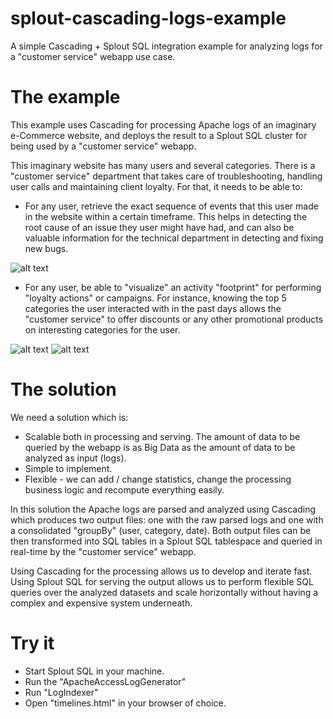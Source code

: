 splout-cascading-logs-example
=============================

A simple Cascading + Splout SQL integration example for analyzing logs for a "customer service" webapp use case.

The example
===========

This example uses Cascading for processing Apache logs of an imaginary e-Commerce website, and deploys the result to 
a Splout SQL cluster for being used by a "customer service" webapp.

This imaginary website has many users and several categories. There is a "customer service" department that takes care of troubleshooting, 
handling user calls and maintaining client loyalty. For that, it needs to be able to:

* For any user, retrieve the exact sequence of events that this user made in the website within a certain timeframe. 
This helps in detecting the root cause of an issue they user might have had, and can also be valuable information for the 
technical department in detecting and fixing new bugs.

![alt text](https://raw.github.com/pereferrera/splout-cascading-logs-example/master/raw-logs.png)

* For any user, be able to "visualize" an activity "footprint" for performing "loyalty actions" or campaigns. For instance, knowing the
top 5 categories the user interacted with in the past days allows the "customer service" to offer discounts or any other promotional
products on interesting categories for the user.   

![alt text](https://raw.github.com/pereferrera/splout-cascading-logs-example/master/pie-chart.png)
![alt text](https://raw.github.com/pereferrera/splout-cascading-logs-example/master/timeline.png)

The solution
============

We need a solution which is:

* Scalable both in processing and serving. The amount of data to be queried by the webapp is as Big Data as the amount of data 
to be analyzed as input (logs).
* Simple to implement.
* Flexible - we can add / change statistics, change the processing business logic and recompute everything easily. 
 
In this solution the Apache logs are parsed and analyzed using Cascading which produces two output files: one with the raw parsed logs and one with a 
consolidated "groupBy" (user, category, date). Both output files can be then transformed into SQL tables in a Splout SQL
tablespace and queried in real-time by the "customer service" webapp.

Using Cascading for the processing allows us to develop and iterate fast. Using Splout SQL for serving the output allows us to 
perform flexible SQL queries over the analyzed datasets and scale horizontally without having a complex and expensive system underneath.

Try it
======

- Start Splout SQL in your machine.
- Run the "ApacheAccessLogGenerator"
- Run "LogIndexer"
- Open "timelines.html" in your browser of choice.